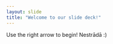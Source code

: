 ```yaml
---
layout: slide
title: "Welcome to our slide deck!"
---
```


Use the right arrow to begin! Nestrādā :) 
